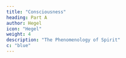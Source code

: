 ```yaml
---
title: "Consciousness"
heading: Part A
author: Hegel
icon: "Hegel"
weight: 4
description: "The Phenomenology of Spirit"
c: "blue"
---
```

